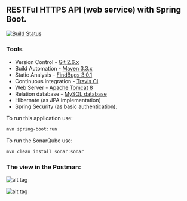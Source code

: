 ## RESTFul HTTPS API (web service) with Spring Boot.

[![Build Status](https://travis-ci.org/OKaluzny/Spring-Boot-RESTFul-Web-Services-CRUD.svg?branch=master)](https://travis-ci.org/OKaluzny/Spring-Boot-RESTFul-Web-Services-CRUD)

### Tools

* Version Control - [Git 2.6.x](https://git-scm.com/)
* Build Automation - [Maven 3.3.x](https://maven.apache.org/)
* Static Analysis - [FindBugs 3.0.1](http://findbugs.sourceforge.net/)
* Continuous integration - [Travis CI](https://travis-ci.org)
* Web Server - [Apache Tomcat 8](http://tomcat.apache.org/)
* Relation database - [MySQL database](https://www.mysql.com/)
* Hibernate (as JPA implementation)
* Spring Security (as basic authentication).

 To run this application use:

```bash
mvn spring-boot:run
  ```

To run the SonarQube use:
```bash
mvn clean install sonar:sonar
```

### The view in the Postman:

![alt tag](http://i.piccy.info/i9/6f4fab5a4515bc2487b1264b2c3d99ae/1477921963/48623/1085055/basic1.jpg)

![alt tag](http://i.piccy.info/i9/a228232e1f46a8e972a6210e89eea46c/1477921146/58237/1085055/basic.jpg)
